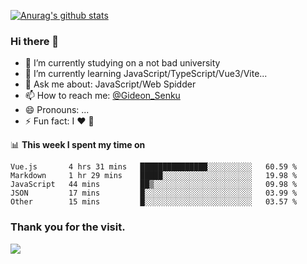 [![Anurag's github stats](https://github-readme-stats.vercel.app/api?username=gideonsenku)](https://github.com/anuraghazra/github-readme-stats)
### Hi there 👋
- 🔭 I’m currently studying on a not bad university 
- 🌱 I’m currently learning JavaScript/TypeScript/Vue3/Vite...
- 💬 Ask me about: JavaScript/Web Spidder 
- 📫 How to reach me: [@Gideon_Senku](https://t.me/Gideon_Senku)
- 😄 Pronouns: ...
- ⚡ Fun fact: I ❤️ 🎵

📊 **This week I spent my time on**
<!--START_SECTION:waka-->
```text
Vue.js       4 hrs 31 mins   ███████████████░░░░░░░░░░   60.59 % 
Markdown     1 hr 29 mins    █████░░░░░░░░░░░░░░░░░░░░   19.98 % 
JavaScript   44 mins         ██▒░░░░░░░░░░░░░░░░░░░░░░   09.98 % 
JSON         17 mins         █░░░░░░░░░░░░░░░░░░░░░░░░   03.99 % 
Other        15 mins         █░░░░░░░░░░░░░░░░░░░░░░░░   03.57 % 
```
<!--END_SECTION:waka-->


### Thank you for the visit.
![](http://profile-counter.glitch.me/gideonsenku/count.svg)
<!--
**GideonSenku/GideonSenku** is a ✨ _special_ ✨ repository because its `README.md` (this file) appears on your GitHub profile.

Here are some ideas to get you started:

- 🔭 I’m currently working on ...
- 🌱 I’m currently learning ...
- 👯 I’m looking to collaborate on ...
- 🤔 I’m looking for help with ...
- 💬 Ask me about ...
- 📫 How to reach me: ...
- 😄 Pronouns: ...
- ⚡ Fun fact: ...
-->
